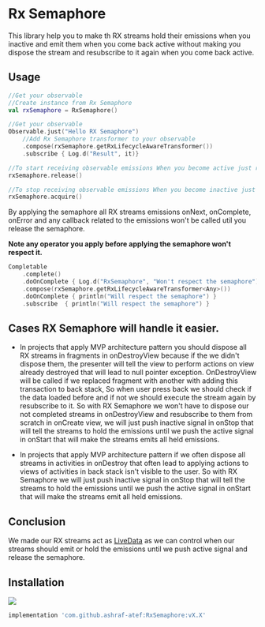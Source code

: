 # Rx Semaphore

This library help you to make th RX streams hold their emissions when you inactive and emit them when you come back
active without making you dispose the stream and resubscribe to it again when you come back active.

## Usage

```kotlin
//Get your observable
//Create instance from Rx Semaphore
val rxSemaphore = RxSemaphore()

//Get your observable
Observable.just("Hello RX Semaphore")
    //Add Rx Semaphore transformer to your observable
    .compose(rxSemaphore.getRxLifecycleAwareTransformer())
    .subscribe { Log.d("Result", it)}

//To start receiving observable emissions When you become active just release the semaphore to push the active signal
rxSemaphore.release()

//To stop receiving observable emissions When you become inactive just acquire the semaphore to push inactive signal
rxSemaphore.acquire()
```

By applying the semaphore all RX streams emissions onNext, onComplete, onError and any callback related to the emissions
won't be called util you release the semaphore.

**Note any operator you apply before applying the semaphore won't respect it.**

```kotlin
Completable
    .complete()
    .doOnComplete { Log.d("RxSemaphore", "Won't respect the semaphore") }
    .compose(rxSemaphore.getRxLifecycleAwareTransformer<Any>())
    .doOnComplete { println("Will respect the semaphore") }
    .subscribe  { println("Will respect the semaphore") }
```

## Cases RX Semaphore will handle it easier.

* In projects that apply MVP architecture pattern you should dispose all RX streams in fragments in onDestroyView
because if the we didn't dispose them, the presenter will tell the view to perform actions on view already destroyed
that will lead to null pointer exception. OnDestroyView will be called if we replaced fragment with another with adding
this transaction to back stack, So when user press back we should check if the data loaded before and if not we should
execute the stream again by resubscribe to it. So with RX Semaphore we won't have to dispose our not completed streams
in onDestroyView and resubscribe to them from scratch in onCreate view, we will just push inactive signal in onStop that
will tell the streams to hold the emissions until we push the active signal in onStart that will make the streams emits
all held emissions.

* In projects that apply MVP architecture pattern if we often dispose all streams in activities in onDestroy that
often lead to applying actions to views of activities in back stack isn't visible to the user. So with RX Semaphore we
will just push inactive signal in onStop that will tell the streams to hold the emissions until we push the active
signal in onStart that will make the streams emit all held emissions.


## Conclusion

We made our RX streams act as [LiveData](https://developer.android.com/topic/libraries/architecture/livedata) as we can control when our streams should emit or hold the emissions until we
push active signal and release the semaphore.

## Installation

[![](https://jitpack.io/v/ashraf-atef/RxSemaphore.svg)](https://jitpack.io/#ashraf-atef/RxSemaphore)

```gradle
implementation 'com.github.ashraf-atef:RxSemaphore:vX.X'
```
